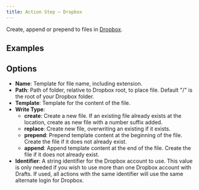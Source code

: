 ```yaml
---
title: Action Step – Dropbox
---
```


Create, append or prepend to files in [Dropbox](http://dropbox.com).

## Examples


## Options

- **Name**: Template for file name, including extension.
- **Path**: Path of folder, relative to Dropbox root, to place file. Default "/" is the root of your Dropbox folder.
- **Template**: Template for the content of the file.
- **Write Type**:
  - **create**: Create a new file. If an existing file already exists at the location, create as new file with a number suffix added.
  - **replace**: Create new file, overwriting an existing if it exists.
  - **prepend**: Prepend template content at the beginning of the file. Create the file if it does not already exist.
  - **append**: Append template content at the end of the file. Create the file if it does not already exist.
- **Identifier**: A string identifier for the Dropbox account to use. This value is only needed if you wish to use more than one Dropbox account with Drafts. If used, all actions with the same identifier will use the same alternate login for Dropbox.
